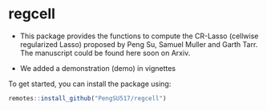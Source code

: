 # regcell

- This package provides the functions to compute the CR-Lasso (cellwise regularized Lasso) proposed by Peng Su, Samuel Muller and Garth Tarr. The manuscript could be found here soon on Arxiv.

- We added a demonstration (demo) in vignettes

To get started, you can install the package using:

```r
remotes::install_github("PengSU517/regcell")
```
